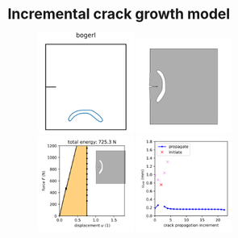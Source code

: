# Incremental crack growth model

<p float="left" align="center">
  <img src="res_femon_designs/drawings/bogerl.png" width="190" />
  <img src="res_femon_designs/plate-bogerl-expl-da030/_crack-growth.gif" width="190" /> 
  <img src="res_femon_designs/plate-bogerl-expl-da030/_fu_res.png" width="190" />
  <img src="res_femon_designs/plate-bogerl-expl-da030/_ucrit_res.png" width="190" />
</p>
<p align="center">
</p>